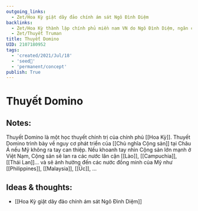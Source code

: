 ```yaml
---
outgoing_links:
  - Zet/Hoa Kỳ giật dây đảo chính ám sát Ngô Đình Diệm
backlinks:
  - Zet/Hoa Kỳ thành lập chính phủ miền nam VN do Ngô Đình Diệm, ngăn cản tổng tuyển cử
  - Zet/Thuyết Truman
title: Thuyết Domino
UID: 2107180952
tags:
  - 'created/2021/Jul/18'
  - 'seed🥜'
  - 'permanent/concept'
publish: True
---
```

# Thuyết Domino

## Notes:
Thuyết Domino là một học thuyết chính trị của chính phủ [[Hoa Kỳ]]. Thuyết Domino trình bày về nguy cơ phát triển của [[Chủ nghĩa Cộng sản]] tại Châu Á nếu Mỹ không ra tay can thiệp. Nếu khoanh tay nhìn Cộng sản lớn mạnh ở Việt Nạm, Cộng sản sẽ lan ra các nước lân cận [[Lào]], [[Campuchia]], [[Thái Lan]]... và sẽ ảnh hưởng đến các nước đồng minh của Mỹ như [[Philippines]], [[Malaysia]], [[Úc]], ...

## Ideas & thoughts:
- [[Hoa Kỳ giật dây đảo chính ám sát Ngô Đình Diệm]]